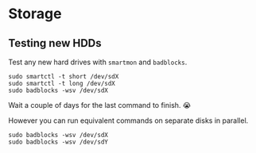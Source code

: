 # Storage


## Testing new HDDs

Test any new hard drives with `smartmon` and `badblocks`.

```
sudo smartctl -t short /dev/sdX
sudo smartctl -t long /dev/sdX
sudo badblocks -wsv /dev/sdX
```

Wait a couple of days for the last command to finish. :sob:

However you can run equivalent commands on separate disks in parallel. 

```
sudo badblocks -wsv /dev/sdX
sudo badblocks -wsv /dev/sdY
```
